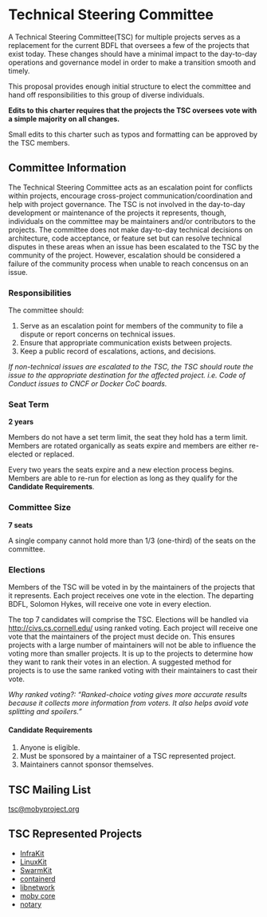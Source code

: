 # Technical Steering Committee

A Technical Steering Committee(TSC) for multiple projects serves as a replacement for the current BDFL that oversees a few of the projects that exist today.
These changes should have a minimal impact to the day-to-day operations and governance model in order to make a transition smooth and timely.

This proposal provides enough initial structure to elect the committee and hand off responsibilities to this group of diverse individuals.

**Edits to this charter requires that the projects the TSC oversees vote with a simple majority on all changes.**

Small edits to this charter such as typos and formatting can be approved by the TSC members.

## Committee Information

The Technical Steering Committee acts as an escalation point for conflicts within projects, encourage cross-project communication/coordination and help with project governance.
The TSC is not involved in the day-to-day development or maintenance of the projects it represents, though, individuals on the committee may be maintainers and/or contributors to the projects.
The committee does not make day-to-day technical decisions on architecture, code acceptance, or feature set but can resolve technical disputes in these areas when an issue has been escalated to the TSC by the community of the project.
However, escalation should be considered a failure of the community process when unable to reach concensus on an issue.

### Responsibilities

The committee should:

1. Serve as an escalation point for members of the community to file a dispute or report concerns on technical issues.
2. Ensure that appropriate communication exists between projects.
3. Keep a public record of escalations, actions, and decisions.

*If non-technical issues are escalated to the TSC, the TSC should route the issue to the appropriate destination for the affected project.  i.e. Code of Conduct issues to CNCF or Docker CoC boards.*

### Seat Term

**2 years**

Members do not have a set term limit, the seat they hold has a term limit.
Members are rotated organically as seats expire and members are either re-elected or replaced.

Every two years the seats expire and a new election process begins.
Members are able to re-run for election as long as they qualify for the **Candidate Requirements**.

### Committee Size

**7 seats**

A single company cannot hold more than 1/3 (one-third) of the seats on the committee.

### Elections

Members of the TSC will be voted in by the maintainers of the projects that it represents.
Each project receives one vote in the election.
The departing BDFL, Solomon Hykes, will receive one vote in every election.

The top 7 candidates will comprise the TSC.
Elections will be handled via http://civs.cs.cornell.edu/ using ranked voting.
Each project will receive one vote that the maintainers of the project must decide on.
This ensures projects with a large number of maintainers will not be able to influence the voting more than smaller projects.
It is up to the projects to determine how they want to rank their votes in an election.
A suggested method for projects is to use the same ranked voting with their maintainers to cast their vote.

*Why ranked voting?: “Ranked-choice voting gives more accurate results because it collects more information from voters. It also helps avoid vote splitting and spoilers.”*

#### Candidate Requirements

1. Anyone is eligible.
2. Must be sponsored by a maintainer of a TSC represented project.
3. Maintainers cannot sponsor themselves.

## TSC Mailing List

tsc@mobyproject.org

## TSC Represented Projects

* [InfraKit](https://github.com/docker/infrakit)
* [LinuxKit](https://github.com/linuxkit/linuxkit)
* [SwarmKit](https://github.com/docker/swarmkit)
* [containerd](https://github.com/containerd/containerd)
* [libnetwork](https://github.com/docker/libnetwork)
* [moby core](https://github.com/moby/moby)
* [notary](https://github.com/docker/notary)
